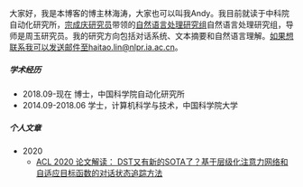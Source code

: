 
大家好，我是本博客的博主林海涛，大家也可以叫我Andy。我目前就读于中科院自动化研究所，[宗成庆研究员](http://www.nlpr.ia.ac.cn/cip/cqzong.htm)带领的[自然语言处理研究组](http://www.nlpr.ia.ac.cn/cip/introduction.htm)自然语言处理研究组，导师是周玉研究员。我的研究方向包括对话系统、文本摘要和自然语言理解。如果想联系我可以发送邮件至haitao.lin@nlpr.ia.ac.cn。


##### 学术经历

- 2018.09-现在 博士，中国科学院自动化研究所
- 2014.09-2018.06 学士，计算机科学与技术，中国科学院大学


##### 个人文章

- 2020
  - [ACL 2020 论文解读： DST又有新的SOTA了？基于层级化注意力网络和自适应目标函数的对话状态追踪方法](https://mp.weixin.qq.com/s?__biz=MzUzOTYzNjIwMw==&mid=2247484095&idx=2&sn=864dcee7eee3c4276d143982e9e2023d&chksm=fac43a3bcdb3b32de6ea185e44564f403fd4d9e56c9164aad4d6c9d61a95738d88c6855ff469&scene=126&sessionid=1600427264&key=92bd8fadcb6a4858b3a03b84e4568cc046736758525df2a56c5c2452ee55299897be8e3c27813705793ca6bcd9d5abfc6a8deeb48f4d6653a93b608c61f8c6d54559e3eacf76cf5dd5589d256d2d7c7b7d9d4ea2c80f1d41ca385d3815567e7bbde9e8c6e78ad753ae7d49d16f70e58d6e69f597de42a4bb31424eccee7d4f20&ascene=1&uin=MTQ1MzYwMDQ2MQ%3D%3D&devicetype=Windows+10+x64&version=62090529&lang=zh_CN&exportkey=ATIXdL9cZLtF%2Fsi%2F%2Fv1suUw%3D&pass_ticket=lBE3%2FmpXzXUQKKr0MvyQUMTTmIb402LYpsJK17pZRqdqUQbkJ1KqmrM3pTOahGkX&wx_header=0)
